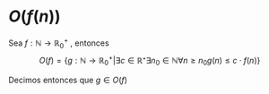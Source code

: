 # $O(f(n))$
Sea $f:\mathbb{N}\rightarrow\mathbb{R}^+_0$ , entonces
$$
O(f)=\{g:\mathbb{N}\rightarrow\mathbb{R}_0^+|\exists{c\in\mathbb{R}⁺}\exists{n_0\in\mathbb{N}}\forall{n\geq{n_0}}g(n)\leq{c\cdot{f(n)}}\}
$$

Decimos entonces que $g\in O(f)$